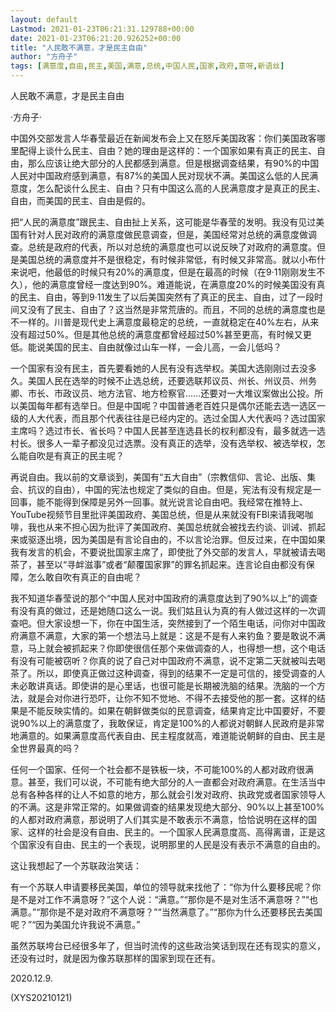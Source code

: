 ```yaml
---
layout: default
Lastmod: 2021-01-23T06:21:31.129788+00:00
date: 2021-01-23T06:21:20.926252+00:00
title: "人民敢不满意，才是民主自由"
author: "方舟子"
tags: [满意度,自由,民主,美国,满意,总统,中国人民,国家,政府,意呀,新语丝]
---
```


人民敢不满意，才是民主自由

·方舟子·

中国外交部发言人华春莹最近在新闻发布会上又在怒斥美国政客：你们美国政客哪里配得上谈什么民主、自由？她的理由是这样的：一个国家如果有真正的民主、自由，那么应该让绝大部分的人民都感到满意。但是根据调查结果，有90%的中国人民对中国政府感到满意，有87%的美国人民对现状不满。美国这么低的人民满意度，怎么配谈什么民主、自由？只有中国这么高的人民满意度才是真正的民主、自由，而美国的民主、自由是假的。

把“人民的满意度”跟民主、自由扯上关系，这可能是华春莹的发明。我没有见过美国有针对人民对政府的满意度做民意调查，但是，美国经常对总统的满意度做调查。总统是政府的代表，所以对总统的满意度也可以说反映了对政府的满意度。但是美国总统的满意度并不是很稳定，有时候非常低，有时候又非常高。就以小布什来说吧，他最低的时候只有20%的满意度，但是在最高的时候（在9·11刚刚发生不久），他的满意度曾经一度达到90%。难道能说，在满意度20%的时候美国没有真的民主、自由，等到9·11发生了以后美国突然有了真正的民主、自由，过了一段时间又没有了民主、自由了？这当然是非常荒唐的。而且，不同的总统的满意度也是不一样的。川普是现代史上满意度最稳定的总统，一直就稳定在40%左右，从来没有超过50%。但是其他总统的满意度都曾经超过50%甚至更高，有时候又更低。能说美国的民主、自由就像过山车一样，一会儿高，一会儿低吗？

一个国家有没有民主，首先要看她的人民有没有选举权。美国大选刚刚过去没多久。美国人民在选举的时候不止选总统，还要选联邦议员、州长、州议员、州务卿、市长、市政议员、地方法官、地方检察官……还要对一大堆议案做出公投。所以美国每年都有选举日。但是中国呢？中国普通老百姓只是偶尔还能去选一选区一级的人大代表，而且那个代表往往是已经内定的。选过全国人大代表吗？选过国家主席吗？选过市长、省长吗？中国人民甚至连选县长的权利都没有，最多就选一选村长。很多人一辈子都没见过选票。没有真正的选举，没有选举权、被选举权，怎么能自吹是有真正的民主呢？

再说自由。我以前的文章谈到，美国有“五大自由”（宗教信仰、言论、出版、集会、抗议的自由），中国的宪法也规定了类似的自由。但是，宪法有没有规定是一回事，能不能得到保障是另外一回事。就光说言论自由吧。我经常在推特上、YouTube视频节目里批评美国政府、美国总统，但是从来就没有FBI来请我喝咖啡，我也从来不担心因为批评了美国政府、美国总统就会被找去约谈、训诫、抓起来或驱逐出境，因为美国是有言论自由的，不以言论治罪。但反过来，在中国如果我有发言的机会，不要说批国家主席了，即使批了外交部的发言人，早就被请去喝茶了，甚至以“寻衅滋事”或者“颠覆国家罪”的罪名抓起来。连言论自由都没有保障，怎么敢自吹有真正的自由呢？

我不知道华春莹说的那个“中国人民对中国政府的满意度达到了90%以上”的调查有没有真的做过，还是她随口这么一说。我们姑且认为真的有人做过这样的一次调查吧。但大家设想一下，你在中国生活，突然接到了一个陌生电话，问你对中国政府满意不满意，大家的第一个想法马上就是：这是不是有人来钓鱼？要是敢说不满意，马上就会被抓起来？你即使很信任那个来做调查的人，也得想一想，这个电话有没有可能被窃听？你真的说了自己对中国政府不满意，说不定第二天就被叫去喝茶了。所以，即使真正做过这种调查，得到的结果不一定是可信的，接受调查的人未必敢讲真话。即使讲的是心里话，也很可能是长期被洗脑的结果。洗脑的一个方法，就是会对你进行恐吓，让你不知不觉地、不得不去接受他的那一套。这样的结果是不能反映实情的。如果在朝鲜做类似的民意调查，结果肯定比中国要好，不要说90%以上的满意度了，我敢保证，肯定是100%的人都说对朝鲜人民政府是非常地满意的。如果满意度高代表自由、民主程度就高，难道能说朝鲜的自由、民主是全世界最真的吗？

任何一个国家、任何一个社会都不是铁板一块，不可能100%的人都对政府很满意。甚至，我们可以说，不可能有绝大部分的人一直都会对政府满意。在生活当中总有各种各样的让人不如意的地方，那么就会引发对政府、执政党或者国家领导人的不满。这是非常正常的。如果做调查的结果发现绝大部分、90%以上甚至100%的人都对政府满意，那说明了人们其实是不敢表示不满意，恰恰说明在这样的国家、这样的社会是没有自由、民主的。一个国家人民满意度高、高得离谱，正是这个国家没有自由、民主的一个表现，说明那里的人民是没有表示不满意的自由的。

这让我想起了一个苏联政治笑话：

有一个苏联人申请要移民美国，单位的领导就来找他了：“你为什么要移民呢？你是不是对工作不满意呀？”这个人说：“满意。”“那你是不是对生活不满意呀？”“也满意。”“那你是不是对政府不满意呀？”“当然满意了。”“那你为什么还要移民去美国呢？”“因为美国允许我说不满意。”

虽然苏联垮台已经很多年了，但当时流传的这些政治笑话到现在还有现实的意义，还没有过时，就是因为像苏联那样的国家到现在还有。

2020.12.9.

(XYS20210121)

